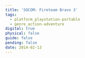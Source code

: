 ```yaml
---
title: 'SOCOM: Fireteam Bravo 3'
tags:
  - platform_playstation-portable
  - genre_action-adventure
digital: true
physical: false
guide: false
pending: false
date: 2014-02-13
---
```

